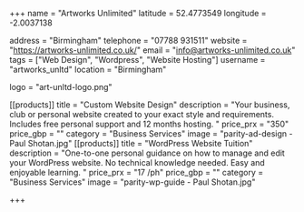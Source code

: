 +++
name = "Artworks Unlimited"
latitude = 52.4773549
longitude = -2.0037138

address = "Birmingham"
telephone = "07788 931511"
website = "https://artworks-unlimited.co.uk/"
email = "info@artworks-unlimited.co.uk"
tags = ["Web Design", "Wordpress", "Website Hosting"]
username = "artworks_unltd"
location = "Birmingham"

logo = "art-unltd-logo.png"

[[products]]
  title = "Custom Website Design"
  description = "Your business, club or personal website created to your exact style and requirements. Includes free personal support and 12 months hosting. "
  price_prx = "350"
  price_gbp = ""
  category = "Business Services"
  image = "parity-ad-design - Paul Shotan.jpg"
[[products]]
  title = "WordPress Website Tuition"
  description = "One-to-one personal guidance on how to manage and edit your WordPress website. No technical knowledge needed. Easy and enjoyable learning. "
  price_prx = "17 /ph"
  price_gbp = ""
  category = "Business Services"
  image = "parity-wp-guide - Paul Shotan.jpg"
  
+++
